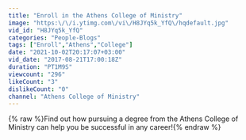 ```yaml
---
title: "Enroll in the Athens College of Ministry"
image: "https:\/\/i.ytimg.com\/vi\/H8JYq5k_YfQ\/hqdefault.jpg"
vid_id: "H8JYq5k_YfQ"
categories: "People-Blogs"
tags: ["Enroll","Athens","College"]
date: "2021-10-02T20:17:07+03:00"
vid_date: "2017-08-21T17:00:18Z"
duration: "PT1M9S"
viewcount: "296"
likeCount: "3"
dislikeCount: "0"
channel: "Athens College of Ministry"
---
```

{% raw %}Find out how pursuing a degree from the Athens College of Ministry can help you be successful in any career!{% endraw %}

